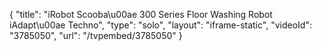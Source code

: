 {
    "title": "iRobot Scooba\u00ae 300 Series Floor Washing Robot iAdapt\u00ae Techno",
    "type": "solo",
    "layout": "iframe-static",
    "videoId": "3785050",
    "url": "\/tvpembed\/3785050"
}